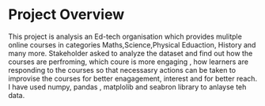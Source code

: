 # Project Overview
This project is analysis an Ed-tech organisation which provides mulitple online courses in categories Maths,Science,Physical Eduaction, History and many more. 
Stakeholder asked to analyze the dataset and find out how the courses are perfroming, which coure is more engaging , how learners are responding to the courses 
so that necessasry actions can be taken to improvise the courses for better enagagement, interest and for better reach.
I have used numpy, pandas , matplolib and seabron library to anlayse teh data.
